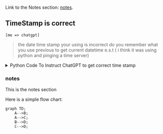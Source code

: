
Link to the Notes section: [notes](#notes).

## TimeStamp is correct

`[me => chatgpt]`

> the date time stamp your using is incorrect do you remember
> what you use previous to get current datetime e.s.t
> ( i think it was using python and pinging a time server)

<details>
<summary>Python Code To Instruct ChatGPT to get correct time stamp</summary>

```python
x=1
from datetime import datetime
import pytz

# Define the timezone for EST
est = pytz.timezone('America/New_York')

# Get the current date and time in EST
current_time_est = datetime.now(est).strftime("%a_%b_%d_%Y_%I%M%p")

# Output the formatted timestamp
current_time_est

```
```console
Result
'Sun_Feb_09_2025_1016AM'
```
</details>


### notes
This is the notes section

Here is a simple flow chart:

```mermaid_x
graph TD;
    A-->B;
    A-->C;
    B-->D;
    C-->D;
```

